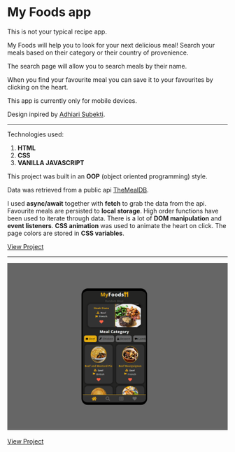 # My Foods app 

This is not your typical recipe app. 

My Foods will help you to look for your next delicious meal! Search your meals based on their category or their country of provenience. 

The search page will allow you to search meals by their name.

When you find your favourite meal you can save it to your favourites by clicking on the heart.

This app is currently only for mobile devices.

Design inpired by [Adhiari Subekti](https://dribbble.com/shots/15125197-Food-Recipe-Apps-Dark-Mode).

---

Technologies used:

1. **HTML**
2. **CSS**
3. **VANILLA JAVASCRIPT**

This project was built in an **OOP** (object oriented programming) style. 

Data was retrieved from a public api [TheMealDB](https://www.themealdb.com/api.php).

I used **async/await** together with **fetch** to grab the data from the api. Favourite meals are persisted to **local storage**. High order functions have been used to iterate through data. There is a lot of **DOM manipulation** and **event listeners**. **CSS animation** was used to animate the heart on click. The page colors are stored in **CSS variables**.

[View Project](https://philiphinch.github.io/my-foods-app/)

---

![Preview Image](images/preview1.png)

[View Project](https://philiphinch.github.io/my-foods-app/)
